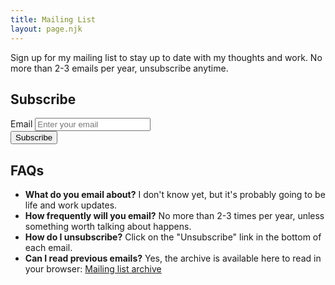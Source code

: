 ```yaml
---
title: Mailing List
layout: page.njk
---
```


Sign up for my mailing list to stay up to date with my thoughts and work. No more than 2-3 emails per year, unsubscribe anytime.

## Subscribe

<form name="mc-embedded-subscribe-form" method="POST" action="https://anandchowdhary.us3.list-manage.com/subscribe/post?u=160954a24c146ad51f4f88513&amp;id=8c99bbd7f5" target="_blank">
  <div>
    <label>
      <span>Email</span>
      <input name="EMAIL" type="email" placeholder="Enter your email" required>
    </label>
    <div style="position: absolute; left: -5000px" aria-hidden="true">
      <input type="text" name=b_160954a24c146ad51f4f88513_8c99bbd7f5 tabindex="-1">
    </div>
    <div>
      <button>Subscribe</button>
    </div>
  </div>
</form>

## FAQs

- **What do you email about?** I don't know yet, but it's probably going to be life and work updates.
- **How frequently will you email?** No more than 2-3 times per year, unless something worth talking about happens.
- **How do I unsubscribe?** Click on the "Unsubscribe" link in the bottom of each email.
- **Can I read previous emails?** Yes, the archive is available here to read in your browser: [Mailing list archive](#)
